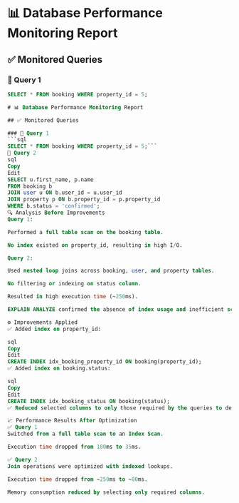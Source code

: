 # 📊 Database Performance Monitoring Report

## ✅ Monitored Queries

### 🔹 Query 1
```sql
SELECT * FROM booking WHERE property_id = 5;

# 📊 Database Performance Monitoring Report

## ✅ Monitored Queries

### 🔹 Query 1
```sql
SELECT * FROM booking WHERE property_id = 5;```
🔹 Query 2
sql
Copy
Edit
SELECT u.first_name, p.name
FROM booking b
JOIN user u ON b.user_id = u.user_id
JOIN property p ON b.property_id = p.property_id
WHERE b.status = 'confirmed';
🔍 Analysis Before Improvements
Query 1:

Performed a full table scan on the booking table.

No index existed on property_id, resulting in high I/O.

Query 2:

Used nested loop joins across booking, user, and property tables.

No filtering or indexing on status column.

Resulted in high execution time (~250ms).

EXPLAIN ANALYZE confirmed the absence of index usage and inefficient scan strategies.

⚙️ Improvements Applied
✅ Added index on property_id:

sql
Copy
Edit
CREATE INDEX idx_booking_property_id ON booking(property_id);
✅ Added index on booking.status:

sql
Copy
Edit
CREATE INDEX idx_booking_status ON booking(status);
✅ Reduced selected columns to only those required by the queries to decrease memory usage and disk I/O.

📈 Performance Results After Optimization
✅ Query 1
Switched from a full table scan to an Index Scan.

Execution time dropped from 180ms to 35ms.

✅ Query 2
Join operations were optimized with indexed lookups.

Execution time dropped from ~250ms to ~80ms.

Memory consumption reduced by selecting only required columns.


